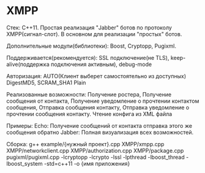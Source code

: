 # XMPP
Стек: С++11.
Простая реализация "Jabber" ботов по протоколу XMPP(сигнал-слот).
В основном для реализации "простыx" ботов.

Дополнительные модули(библиотеки): Boost, Cryptopp, Pugixml.

Поддерживается(рекомендуется): SSL подключение(не TLS), keep-alive(поддержка подключения активным), debug-mode

Авторизация:
    AUTO(Клиент выберет самостоятельно из доступных)
    DigestMD5,
    SCRAM_SHA1
    Plain

Реализованные возможности:
  Получение ростера,
  Получение сообщения от контакта,
  Получение уведомление о прочтении контактом сообщения,
  Отправка сообщения контакту,
  Отправка уведомление о прочтении сообщения контакту.
  Чтение конфига из XML файла
  
Примеры: 
  Echo: Получение сообщений от контакта отправка этого же сообщения обратно
  Jabber: Полная визуализация всех возможностей.
  
Сборка: g++ example/{нужный проект}.cpp XMPP/xmpp.cpp XMPP/networkclient.cpp XMPP/authorization.cpp XMPP/package.cpp pugixml/pugixml.cpp -lcryptopp -lcrypto -lssl -lpthread -lboost_thread -lboost_system -std=c++11 -o {имя приложения} 

